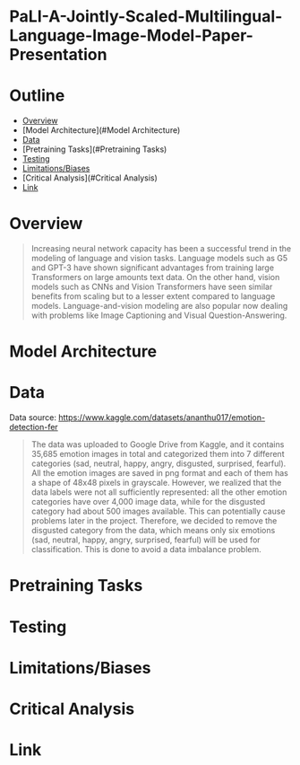 # PaLI-A-Jointly-Scaled-Multilingual-Language-Image-Model-Paper-Presentation

# Outline
- [Overview](#Overview)
- [Model Architecture](#Model Architecture)
- [Data](#Data)
- [Pretraining Tasks](#Pretraining Tasks)
- [Testing](#Testing)
- [Limitations/Biases](#Limitations/Biases)
- [Critical Analysis](#Critical Analysis)
- [Link](#Link)

# Overview

> Increasing neural network capacity has been a successful trend in the modeling of language and vision tasks. Language models such as G5 and GPT-3 have shown significant advantages from training large Transformers on large amounts text data. On the other hand, vision models such as CNNs and Vision Transformers have seen similar benefits from scaling but to a lesser extent compared to language models. Language-and-vision modeling are also popular now dealing with problems like Image Captioning and Visual Question-Answering. 

# Model Architecture

# Data

Data source: https://www.kaggle.com/datasets/ananthu017/emotion-detection-fer

> The data was uploaded to Google Drive from Kaggle, and it contains 35,685 emotion images in total and categorized them into 7 different categories (sad, neutral, happy, angry, disgusted, surprised, fearful). All the emotion images are saved in png format and each of them has a shape of 48x48 pixels in grayscale. However, we realized that the data labels were not all sufficiently represented: all the other emotion categories have over 4,000 image data, while for the disgusted category had about 500 images available. This can potentially cause problems later in the project. Therefore, we decided to remove the disgusted category from the data, which means only six emotions (sad, neutral, happy, angry, surprised, fearful) will be used for classification. This is done to avoid a data imbalance problem. 

# Pretraining Tasks


# Testing


# Limitations/Biases


# Critical Analysis


# Link

